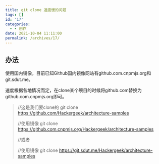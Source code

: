 ```yaml
---
title: git clone 速度慢的问题
tags: []
id: '17'
categories:
  - - 创作
date: 2021-10-04 11:11:00
permalink: /archives/17/
---
```


## 办法
使用国内镜像，目前已知Github国内镜像网站有github.com.cnpmjs.org和git.sdut.me。<!--more-->

速度根据各地情况而定，在clone某个项目的时候将github.com替换为github.com.cnpmjs.org即可。

> //这是我们要clone的
> git clone https://github.com/Hackergeek/architecture-samples
>  
> //使用镜像
> git clone https://github.com.cnpmjs.org/Hackergeek/architecture-samples
>  
> //或者
>  
> //使用镜像
> git clone https://git.sdut.me/Hackergeek/architecture-samples
